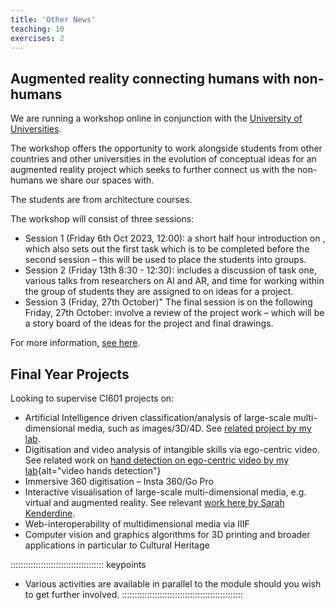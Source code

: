 ```yaml
---
title: 'Other News'
teaching: 10
exercises: 2
---
```



## Augmented reality connecting humans with non-humans

We are running a workshop online in conjunction with the [University of Universities](https://uou.ua.es). 

The workshop offers the opportunity to work alongside students from other countries and other universities in the evolution of conceptual ideas for an augmented reality project which seeks to further connect us with the non-humans we share our spaces with. 

The students are from architecture courses.
 
The workshop will consist of three sessions: 

- Session 1 (Friday 6th Oct 2023, 12:00): a short half hour introduction on , which also sets out the first task which is to be completed before the second session – this will be used to place the students into groups. 
- Session 2 (Friday 13th 8:30 - 12:30): includes a discussion of task one, various talks from researchers on AI and AR,
and time for working within the group of students they are assigned to on ideas for a project. 
- Session 3 (Friday, 27th October)"
The final session is on the following Friday, 27th October: involve a review of the project work – which will be a story board of the ideas for the project and final drawings.

For more information, [see here](files/UOUSSInterweavings.pdf).
 
## Final Year Projects

Looking to supervise CI601 projects on:

- Artificial Intelligence driven classification/analysis of large-scale multi-dimensional media, such as images/3D/4D. See [related project by my lab](https://culturedigitalskills.org/news/ai-methods-large-scale-images/).
- Digitisation and video analysis of intangible skills via ego-centric video. See related work on [hand detection on ego-centric video by my lab](https://www.dropbox.com/s/7k569q4eajld8p1/vis_smallGoProAVCencoder1920x108011m47s_000036-converted.mp4){alt="video hands detection"}
- Immersive 360 digitisation – Insta 360/Go Pro
- Interactive visualisation of large-scale multi-dimensional media, e.g. virtual and augmented reality. See relevant [work here by Sarah Kenderdine](https://epfl-pavilions.ch/exhibitions/infinity-room-2). 
- Web-interoperability of multidimensional media via IIIF
- Computer vision and graphics algorithms for 3D printing and broader applications in particular to Cultural Heritage


::::::::::::::::::::::::::::::::::::: keypoints 

- Various activities are available in parallel to the module
should you wish to get further involved.
::::::::::::::::::::::::::::::::::::::::::::::::



